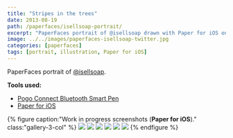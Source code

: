 ```yaml
---
title: "Stripes in the trees"
date: 2013-08-19
path: /paperfaces/isellsoap-portrait/
excerpt: "PaperFaces portrait of @isellsoap drawn with Paper for iOS on an iPad."
image: ../../images/paperfaces-isellsoap-twitter.jpg
categories: [paperfaces]
tags: [portrait, illustration, Paper for iOS]
---
```


PaperFaces portrait of [@isellsoap](https://twitter.com/isellsoap).

**Tools used:**

- [Pogo Connect Bluetooth Smart Pen](https://www.amazon.com/gp/product/B009K448L4/ref=as_li_ss_tl?ie=UTF8&camp=1789&creative=390957&creativeASIN=B009K448L4&linkCode=as2&tag=mademist-20)
- [Paper for iOS](https://paper.bywetransfer.com/)

{% figure caption:"Work in progress screenshots (**Paper for iOS**)." class:"gallery-3-col" %}
[![](../../images/paperfaces-isellsoap-process-1-600.jpg)](../../images/paperfaces-isellsoap-process-1-lg.jpg)
[![](../../images/paperfaces-isellsoap-process-2-600.jpg)](../../images/paperfaces-isellsoap-process-2-lg.jpg)
[![](../../images/paperfaces-isellsoap-process-3-600.jpg)](../../images/paperfaces-isellsoap-process-3-lg.jpg)
[![](../../images/paperfaces-isellsoap-process-4-600.jpg)](../../images/paperfaces-isellsoap-process-4-lg.jpg)
[![](../../images/paperfaces-isellsoap-process-5-600.jpg)](../../images/paperfaces-isellsoap-process-5-lg.jpg)
[![](../../images/paperfaces-isellsoap-process-6-600.jpg)](../../images/paperfaces-isellsoap-process-6-lg.jpg)
{% endfigure %}
